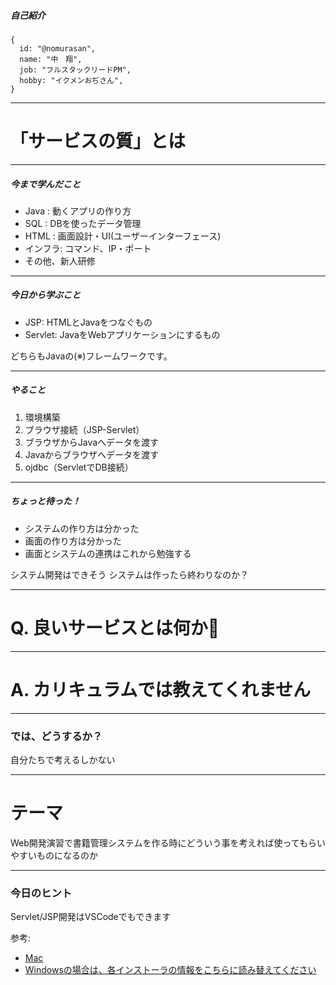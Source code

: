 ##### 自己紹介

```
{
  id: "@nomurasan",
  name: "中　翔",
  job: "フルスタックリードPM",
  hobby: "イクメンおぢさん",
}
```

---

# 「サービスの質」とは

---

##### 今まで学んだこと

- Java : 動くアプリの作り方
- SQL  : DBを使ったデータ管理
- HTML : 画面設計・UI(ユーザーインターフェース)
- インフラ: コマンド、IP・ポート
- その他、新人研修

---

##### 今日から学ぶこと

- JSP: HTMLとJavaをつなぐもの
- Servlet: JavaをWebアプリケーションにするもの

どちらもJavaの(※)フレームワークです。

---

##### やること

1. 環境構築
1. ブラウザ接続（JSP-Servlet）
1. ブラウザからJavaへデータを渡す
1. Javaからブラウザへデータを渡す
1. ojdbc（ServletでDB接続）

---

##### ちょっと待った！

- システムの作り方は分かった
- 画面の作り方は分かった
- 画面とシステムの連携はこれから勉強する

システム開発はできそう
システムは作ったら終わりなのか？

---

# Q. 良いサービスとは何か:thinking:

---

# A. カリキュラムでは教えてくれません

---

### では、どうするか？

自分たちで考えるしかない

---

# テーマ

Web開発演習で書籍管理システムを作る時にどういう事を考えれば使ってもらいやすいものになるのか

---

### 今日のヒント

Servlet/JSP開発はVSCodeでもできます

参考: 

- [Mac](https://qiita.com/harhogefoo/items/2fa52ecee90b7a25e4c9)
- [Windowsの場合は、各インストーラの情報をこちらに読み替えてください](https://www.suzu6.net/posts/131-vscode-for-maven/)
